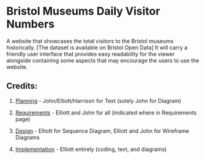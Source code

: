 # Bristol Museums Daily Visitor Numbers 


<write introduction to project basis>

A website that showcases the total visitors to the Bristol museums historically. [The dataset is available on Bristol Open Data]
It will carry a friendly user interface that provides easy readability for the viewer alongside containing some aspects that may encourage the users to use the website.


## Credits:

<outline work credit>

1. [Planning](docs/planning.md) - John/Elliott/Harrison for Text (solely John for Diagram)

2. [Requirements](docs/requirements.md) - Elliott and John for all (indicated where in Requirements page)

3. [Design](docs/design.md) - Elliott for Sequence Diagram, Elliott and John for 
Wireframe Diagrams

4. [Implementation](docs/implementation.md) - Elliott entirely (coding, text, and diagrams)

<all comments here written by Elliott>

